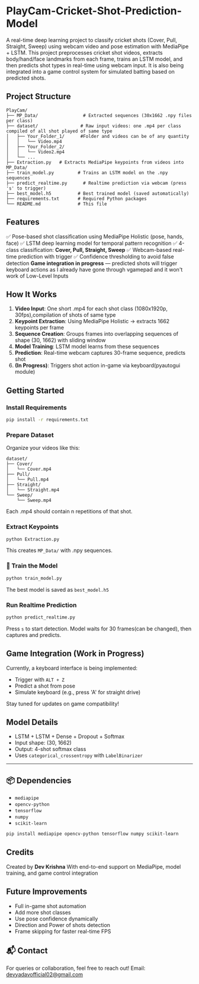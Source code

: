 # PlayCam-Cricket-Shot-Prediction-Model
A real-time deep learning project to classify cricket shots (Cover, Pull, Straight, Sweep) using webcam video and pose estimation with MediaPipe + LSTM.
This project preprocesses cricket shot videos, extracts body/hand/face landmarks from each frame, trains an LSTM model, and then predicts shot types in real-time using webcam input. It is also being integrated into a game control system for simulated batting based on predicted shots.
## Project Structure

```
PlayCam/
├── MP_Data/                 # Extracted sequences (30x1662 .npy files per class)
├── dataset/                # Raw input videos: one .mp4 per class compiled of all shot played of same type
│   ├── Your_Folder_1/      #Folder and videos can be of any quantity
│   │   └── Video.mp4
│   ├── Your_Folder_2/
│   │   └── Video2.mp4
│   └── ...
├── Extraction.py   # Extracts MediaPipe keypoints from videos into MP_Data/
├── train_model.py         # Trains an LSTM model on the .npy sequences
├── predict_realtime.py      # Realtime prediction via webcam (press 's' to trigger)
├── best_model.h5          # Best trained model (saved automatically)
├── requirements.txt       # Required Python packages
└── README.md              # This file
```
## Features
✅ Pose-based shot classification using MediaPipe Holistic (pose, hands, face)
✅ LSTM deep learning model for temporal pattern recognition
✅ 4-class classification: **Cover, Pull, Straight, Sweep**
✅ Webcam-based real-time prediction with trigger
✅ Confidence thresholding to avoid false detection
**Game integration in progress** — predicted shots will trigger keyboard actions as I already have gone through vgamepad and it won't work of Low-Level Inputs

## How It Works

1. **Video Input**: One short .mp4 for each shot class (1080x1920p, 30fps),compilation of shots of same type
2. **Keypoint Extraction**: Using MediaPipe Holistic → extracts 1662 keypoints per frame
3. **Sequence Creation**: Groups frames into overlapping sequences of shape (30, 1662) with sliding window
4. **Model Training**: LSTM model learns from these sequences
5. **Prediction**: Real-time webcam captures 30-frame sequence, predicts shot
6. **(In Progress)**: Triggers shot action in-game via keyboard(pyautogui module)

## Getting Started

### Install Requirements

```bash
pip install -r requirements.txt
```

### Prepare Dataset

Organize your videos like this:

```
dataset/
├── Cover/
│   └── Cover.mp4
├── Pull/
│   └── Pull.mp4
├── Straight/
│   └── Straight.mp4
└── Sweep/
    └── Sweep.mp4
```

Each .mp4 should contain n repetitions of that shot.

### Extract Keypoints

```bash
python Extraction.py
```

This creates `MP_Data/` with .npy sequences.

### 🧠 Train the Model

```bash
python train_model.py
```

The best model is saved as `best_model.h5`

### Run Realtime Prediction

```bash
python predict_realtime.py
```

Press `s` to start detection. Model waits for 30 frames(can be changed), then captures and predicts.

##  Game Integration (Work in Progress)

Currently, a keyboard interface is being implemented:

* Trigger with `ALT + Z`
* Predict a shot from pose
* Simulate keyboard (e.g., press 'A' for straight drive)

Stay tuned for updates on game compatibility!

## Model Details

* LSTM + LSTM + Dense + Dropout + Softmax
* Input shape: (30, 1662)
* Output: 4-shot softmax class
* Uses `categorical_crossentropy` with `LabelBinarizer`

---

## 📦 Dependencies

* `mediapipe`
* `opencv-python`
* `tensorflow`
* `numpy`
* `scikit-learn`

```bash
pip install mediapipe opencv-python tensorflow numpy scikit-learn
```


## Credits

Created by **Dev Krishna**
With end-to-end support on MediaPipe, model training, and game control integration 

## Future Improvements

* Full in-game shot automation
* Add more shot classes
* Use pose confidence dynamically
* Direction and Power of shots detection
* Frame skipping for faster real-time FPS


## 📬 Contact

For queries or collaboration, feel free to reach out!
Email: devyadavofficial02@gmail.com
